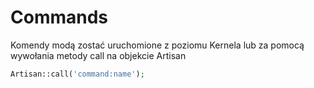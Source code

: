 # Commands

Komendy modą zostać uruchomione z poziomu Kernela lub za pomocą wywołania metody call na objekcie Artisan

```php
Artisan::call('command:name');
```

